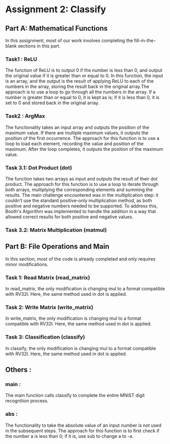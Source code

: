 # Assignment 2: Classify

## Part A: Mathematical Functions
In this assignment, most of our work involves completing the fill-in-the-blank sections in this part.
### Task1 : ReLU
The function of ReLU is to output 0 if the number is less than 0, and output the original value if it is greater than or equal to 0. In this function, the input is an array, and the output is the result of applying ReLU to each of the numbers in the array, storing the result back in the original array.The approach is to use a loop to go through all the numbers in the array. If a number is greater than or equal to 0, it is kept as is; if it is less than 0, it is set to 0 and stored back in the original array.

### Task2 : ArgMax 
The functionality takes an input array and outputs the position of the maximum value. If there are multiple maximum values, it outputs the position of the first occurrence. The approach for this function is to use a loop to load each element, recording the value and position of the maximum. After the loop completes, it outputs the position of the maximum value.

### Task 3.1: Dot Product (dot)
The function takes two arrays as input and outputs the result of their dot product. The approach for this function is to use a loop to iterate through both arrays, multiplying the corresponding elements and summing the results. The main challenge encountered was in the multiplication step: it couldn’t use the standard positive-only multiplication method, as both positive and negative numbers needed to be supported. To address this, Booth's Algorithm was implemented to handle the addition in a way that allowed correct results for both positive and negative values.

### Task 3.2: Matrix Multiplication (matmul)

## Part B: File Operations and Main
In this section, most of the code is already completed and only requires minor modifications.

### Task 1: Read Matrix (read_matrix) 
In read_matrix, the only modification is changing mul to a format compatible with RV32I. Here, the same method used in dot is applied.

### Task 2: Write Matrix (write_matrix)
In write_matrix, the only modification is changing mul to a format compatible with RV32I. Here, the same method used in dot is applied.

### Task 3: Classification (classify) 
In classify, the only modification is changing mul to a format compatible with RV32I. Here, the same method used in dot is applied.

## Others :
### main : 
The main function calls classify to complete the entire MNIST digit recognition process.

### abs : 
The functionality to take the absolute value of an input number is not used in the subsequent steps. The approach for this function is to first check if the number a is less than 0; if it is, use sub to change a to -a.
